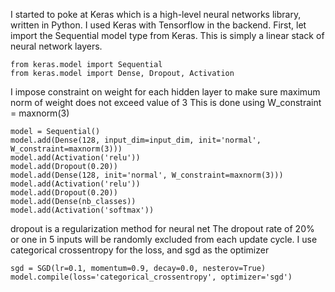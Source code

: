I started to poke at Keras which is a high-level neural networks library, written in Python.  I used Keras with Tensorflow in the backend.
First, let import the Sequential model type from Keras.  This is simply a linear stack of neural network layers.

    from keras.model import Sequential
    from keras.model import Dense, Dropout, Activation
    
I impose constraint on weight for each hidden layer to make sure maximum norm of weight does not exceed value of 3
This is done using W_constraint = maxnorm(3)
    

    model = Sequential()
    model.add(Dense(128, input_dim=input_dim, init='normal', W_constraint=maxnorm(3)))
    model.add(Activation('relu'))
    model.add(Dropout(0.20))
    model.add(Dense(128, init='normal', W_constraint=maxnorm(3)))
    model.add(Activation('relu'))
    model.add(Dropout(0.20))
    model.add(Dense(nb_classes))
    model.add(Activation('softmax'))
    
dropout is a regularization method for neural net
The dropout rate of 20% or one in 5 inputs will be randomly excluded from each update cycle.
I use categorical crossentropy for the loss, and sgd as the optimizer

    sgd = SGD(lr=0.1, momentum=0.9, decay=0.0, nesterov=True)
    model.compile(loss='categorical_crossentropy', optimizer='sgd')
